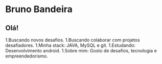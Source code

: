 # Bruno Bandeira
  
  ## Olá!
 1.Buscando novos desafios.
  1.Buscando colaborar com projetos desafiadores.
  1.Minha stack: JAVA, MySQL e git.
  1.Estudando: Desenvolvimento android.
  1.Sobre mim: Gosto de desafios, tecnologia e empreendedorismo.
